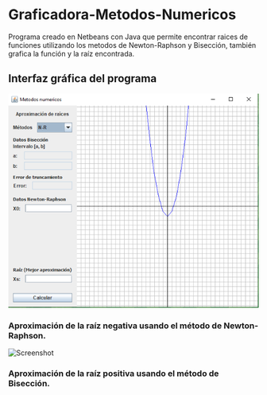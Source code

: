 # Graficadora-Metodos-Numericos
Programa creado en Netbeans con Java que permite encontrar raices de funciones utilizando los metodos de Newton-Raphson y Bisección, también grafica la función y la raíz encontrada.


## Interfaz gráfica del programa
![Screenshot](https://github.com/JoseLuis-AL/Graficadora-Metodos-Numericos/blob/master/Imagenes/Interfaz.PNG)

### Aproximación de la raíz negativa usando el método de Newton-Raphson.
![Screenshot](https://github.com/JoseLuis-AL/Graficadora-Metodos-Numericos/blob/master/Imagenes/Aproximaci%C3%B3nNewton.PNG)

### Aproximación de la raíz positiva usando el método de Bisección.
